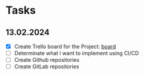 # Tasks

## 13.02.2024 

- [x] Create Trello board for the Project: [board](https://trello.com/b/ZrMUbPmA/devops-learning-plan)
- [ ] Determinate what i want to implement using CI/CD
- [ ] Create Github repositories 
- [ ] Create GitLab repositories

